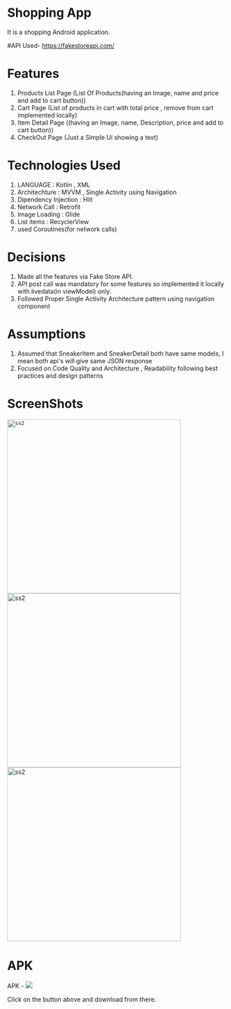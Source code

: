 # Shopping App
It is a shopping Android application.

#API Used- https://fakestoreapi.com/

# Features
1. Products List Page (List Of Products(having an Image, name and price and add to cart button))
2. Cart Page (List of products in cart with total price , remove from cart implemented locally)
3. Item Detail Page ((having an Image, name, Description, price and add to cart button))
4. CheckOut Page (Just a Simple Ui showing a text)

# Technologies Used
1. LANGUAGE : Kotlin , XML
2. Architechture : MVVM , Single Activity using Navigation
3. Dipendency Injection : Hilt
4. Network Call : Retrofit
5. Image Loading : Glide
6. List items : RecyclerView
7. used Coroutines(for network calls)

# Decisions 
1. Made all the features via Fake Store API.
2. API post call was mandatory for some features so implemented it locally with livedata(in viewModel) only.
3. Followed Proper Single Activity Architecture pattern using navigation component

# Assumptions 
1. Assumed that SneakerItem and SneakerDetail both have same models, I mean both api's will give same JSON response
2. Focused on Code Quality and Architecture , Readability following best practices and design patterns

# ScreenShots



<code><img height=400  src="" alt="ss2"></code>
<img height=400  src="" alt="ss2">
<img height=400  src="" alt="ss2">

  
# APK 
  APK - <a href="" alt="APK Link"><img src="https://img.shields.io/badge/APK-DownLoadApk-yellowgreen"></a>
  
  Click on the button above and download from there.
